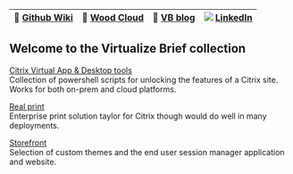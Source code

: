 |:newspaper: [Github Wiki](https://github.com/virtualizebrief/home/wiki)|:convenience_store: [Wood Cloud](https://marketplace.woodcloud.one/)|:convenience_store: [VB blog](https://virtualizebrief.woodcloud.one/)|![](https://i.stack.imgur.com/gVE0j.png) [LinkedIn](https://www.linkedin.com/in/michaelcharleswood/)|
|---|---|---|---|

## Welcome to the Virtualize Brief collection

[Citrix Virtual App & Desktop tools](cvadtools) <br>
Collection of powershell scripts for unlocking the features of a Citrix site. Works for both on-prem and cloud platforms.

[Real print](realprint) <br>
Enterprise print solution taylor for Citrix though would do well in many deployments.

[Storefront](storefront) <br>
Selection of custom themes and the end user session manager application and website.
